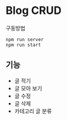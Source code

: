 # Blog CRUD

구동방법
```
npm run server
npm run start
```

## 기능
- 글 적기
- 글 모아 보기
- 글 수정
- 글 삭제
- 카테고리 글 분류